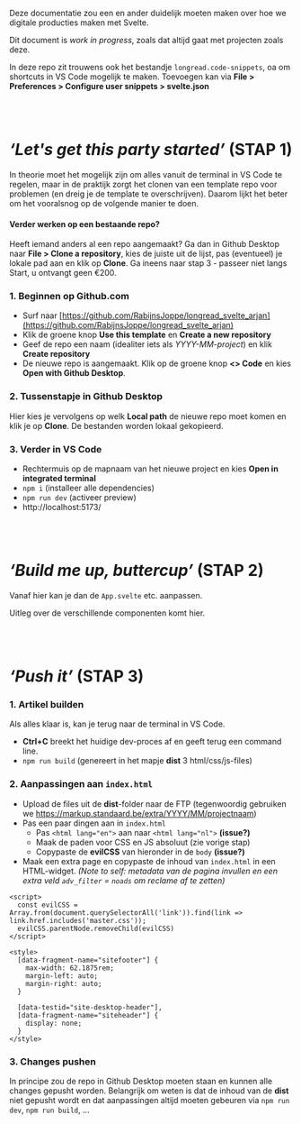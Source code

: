 ﻿Deze documentatie zou een en ander duidelijk moeten maken over hoe we digitale producties maken met Svelte.

Dit document is _work in progress_, zoals dat altijd gaat met projecten zoals deze.

In deze repo zit trouwens ook het bestandje `longread.code-snippets`, oa om shortcuts in VS Code mogelijk te maken. Toevoegen kan via **File > Preferences > Configure user snippets > svelte.json**

<br><br>

# _‘Let's get this party started’_ (**STAP 1**)

In theorie moet het mogelijk zijn om alles vanuit de terminal in VS Code te regelen, maar in de praktijk zorgt het clonen van een template repo voor problemen (en dreig je de template te overschrijven). Daarom lijkt het beter om het vooralsnog op de volgende manier te doen.

#### Verder werken op een bestaande repo?

Heeft iemand anders al een repo aangemaakt? Ga dan in Github Desktop naar **File > Clone a repository**, kies de juiste uit de lijst, pas (eventueel) je lokale pad aan en klik op **Clone**. Ga ineens naar stap 3 - passeer niet langs Start, u ontvangt geen €200.

### 1. Beginnen op Github.com

- Surf naar [https://github.com/RabijnsJoppe/longread_svelte_arjan](https://github.com/RabijnsJoppe/longread_svelte_arjan)
- Klik de groene knop **Use this template** en **Create a new repository**
- Geef de repo een naam (idealiter iets als _YYYY-MM-project_) en klik **Create repository**
- De nieuwe repo is aangemaakt. Klik op de groene knop **<> Code** en kies **Open with Github Desktop**.

### 2. Tussenstapje in Github Desktop

Hier kies je vervolgens op welk **Local path** de nieuwe repo moet komen en klik je op **Clone**. De bestanden worden lokaal gekopieerd.

### 3. Verder in VS Code

- Rechtermuis op de mapnaam van het nieuwe project en kies **Open in integrated terminal**
- `npm i` (installeer alle dependencies)
- `npm run dev` (activeer preview)
- http://localhost:5173/

<br><br>

# _‘Build me up, buttercup’_ (**STAP 2**)

Vanaf hier kan je dan de `App.svelte` etc. aanpassen.

Uitleg over de verschillende componenten komt hier.

<br><br>

# _‘Push it’_ (**STAP 3**)

### 1. Artikel builden

Als alles klaar is, kan je terug naar de terminal in VS Code.

- **Ctrl+C** breekt het huidige dev-proces af en geeft terug een command line.
- `npm run build` (genereert in het mapje **dist** 3 html/css/js-files)

### 2. Aanpassingen aan `index.html`

- Upload de files uit de **dist**-folder naar de FTP (tegenwoordig gebruiken we https://markup.standaard.be/extra/YYYY/MM/projectnaam)
- Pas een paar dingen aan in `index.html`
  - Pas `<html lang="en">` aan naar `<html lang="nl">` **(issue?)**
  - Maak de paden voor CSS en JS absoluut (zie vorige stap)
  - Copypaste de **evilCSS** van hieronder in de `body` **(issue?)**
- Maak een extra page en copypaste de inhoud van `index.html` in een HTML-widget. _(Note to self: metadata van de pagina invullen en een extra veld `adv_filter` = `noads` om reclame af te zetten)_

```
<script>
  const evilCSS = Array.from(document.querySelectorAll('link')).find(link => link.href.includes('master.css'));
  evilCSS.parentNode.removeChild(evilCSS)
</script>

<style>
  [data-fragment-name="sitefooter"] {
    max-width: 62.1875rem;
    margin-left: auto;
    margin-right: auto;
  }

  [data-testid="site-desktop-header"],
  [data-fragment-name="siteheader"] {
    display: none;
  }
</style>
```

### 3. Changes pushen

In principe zou de repo in Github Desktop moeten staan en kunnen alle changes gepusht worden. Belangrijk om weten is dat de inhoud van de **dist** niet gepusht wordt en dat aanpassingen altijd moeten gebeuren via `npm run dev`, `npm run build`, ...
